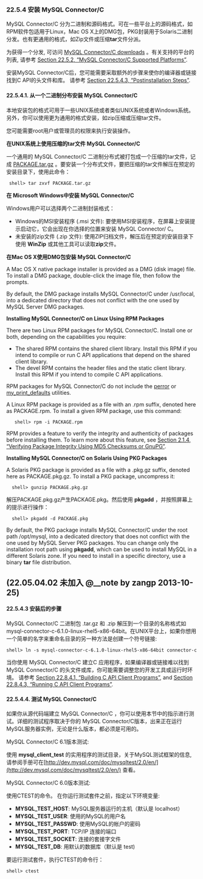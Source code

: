 ### 22.5.4 安装 MySQL Connector/C

MySQL Connector/C 分为二进制和源码格式。可在一些平台上的源码格式，如RPM软件包适用于Linux，Mac OS X上的DMG包，PKG封装用于Solaris二进制分发。也有更通用的格式，如Zip文件或压缩**tar**文件分派。 

为获得一个分发, 可访问 [MySQL Connector/C downloads](http://dev.mysql.com/downloads/connector/c/) 。有关支持的平台的列表, 请参考 [Section 22.5.2, “MySQL Connector/C Supported Platforms”](http://dev.mysql.com/doc/refman/5.6/en/connector-c-platforms.html).

安装MySQL Connector/C后，您可能需要采取额外的步骤来使你的编译器或链接找到C API的头文件和库。 请参考 [Section 22.5.4.3, “Postinstallation Steps”](http://dev.mysql.com/doc/refman/5.6/en/connector-c-postinstallation.html).  

#### 22.5.4.1. 从一个二进制分布安装 MySQL Connector/C

本地安装包的格式可用于一些UNIX系统或者类似UNIX系统或者Windows系统。另外，你可以使用更为通用的格式安装，如zip压缩或压缩tar文件。 

您可能需要root用户或管理员的权限来执行安装操作。

**在UNIX系统上使用压缩的tar文件 MySQL Connector/C**

一个通用的 MySQL Connector/C 二进制分布式被打包成一个压缩的tar文件，记成 [PACKAGE.tar.gz](#) 。要安装一个分布式文件，要把压缩的tar文件解压在预定的安装目录下，使用此命令： 
   
     shell> tar zxvf PACKAGE.tar.gz

**在 Microsoft Windows中安装 MySQL Connector/C**
 
Windows用户可以选择两个二进制封装格式： 

* Windows的MSI安装程序 (.msi 文件): 要使用MSI安装程序，在屏幕上安装提示启动它，它会出现在你选择的位置来安装 MySQL Connector/ C。
* 未安装的zip文件 (.zip 文件): 使用ZIP归档文件，解压后在预定的安装目录下使用 **WinZip** 或其他工具可以读取**zip**文件。 

**在Mac OS X使用DMG包安装 MySQL Connector/C**

A Mac OS X native package installer is provided as a DMG (disk image) file. To install a DMG package, double-click the image file, then follow the prompts. 

By default, the DMG package installs MySQL Connector/C under /usr/local, into a dedicated directory that does not conflict with the one used by MySQL Server DMG packages. 

**Installing MySQL Connector/C on Linux Using RPM Packages**

There are two Linux RPM packages for MySQL Connector/C. Install one or both, depending on the capabilities you require: 

* The shared RPM contains the shared client library. Install this RPM if you intend to compile or run C API applications that depend on the shared client library. 
* The devel RPM contains the header files and the static client library. Install this RPM if you intend to compile C API applications. 

RPM packages for MySQL Connector/C do not include the [perror](http://dev.mysql.com/doc/refman/5.6/en/perror.html) or [my_print_defaults](http://dev.mysql.com/doc/refman/5.6/en/my-print-defaults.html) utilities. 

A Linux RPM package is provided as a file with an .rpm suffix, denoted here as PACKAGE.rpm. To install a given RPM package, use this command:

       shell> rpm -i PACKAGE.rpm

RPM provides a feature to verify the integrity and authenticity of packages before installing them. To learn more about this feature, see [Section 2.1.4, “Verifying Package Integrity Using MD5 Checksums or GnuPG”](http://dev.mysql.com/doc/refman/5.6/en/verifying-package-integrity.html). 

**Installing MySQL Connector/C on Solaris Using PKG Packages**

A Solaris PKG package is provided as a file with a .pkg.gz suffix, denoted here as PACKAGE.pkg.gz. To install a PKG package, uncompress it: 

      shell> gunzip PACKAGE.pkg.gz


解压PACKAGE.pkg.gz产生PACKAGE.pkg。然后使用 **pkgadd** ，并按照屏幕上的提示进行操作：  

      shell> pkgadd -d PACKAGE.pkg

By default, the PKG package installs MySQL Connector/C under the root path /opt/mysql, into a dedicated directory that does not conflict with the one used by MySQL Server PKG packages. You can change only the installation root path using **pkgadd**, which can be used to install MySQL in a different Solaris zone. If you need to install in a specific directory, use a binary **tar** file distribution. 


## **(22.05.04.02 未加入 @__note by zangp 2013-10-25)**


#### 22.5.4.3 安装后的步骤

MySQL Connector/C 二进制包 .tar.gz 和 .zip 解压到一个目录的名称格式如 mysql-connector-c-6.1.0-linux-rhel5-x86-64bit。在UNIX平台上，如果你想用一个简单的名字来重命名目录的另一种方法是创建一个符号链接: 

    shell> ln -s mysql-connector-c-6.1.0-linux-rhel5-x86-64bit connector-c

当你使用 MySQL Connector/C 建立C 应用程序，如果编译器或链接难以找到 MySQL Connector/C 的头文件或库，你可能需要调整您的开发工具或运行时环境。 请参考 [Section 22.8.4.1, “Building C API Client Programs”](http://dev.mysql.com/doc/refman/5.6/en/c-api-building-clients.html), and [Section 22.8.4.3, “Running C API Client Programs”](http://dev.mysql.com/doc/refman/5.6/en/c-api-running-clients.html). 

#### 22.5.4.4. 测试 MySQL Connector/C

如果你从源代码端建立 MySQL Connector/C ，你可以使用本节中的指示进行测试。详细的测试程序取决于你的 MySQL Connector/C版本，出来正在运行MySQL服务器实例，无论是什么版本，都必须是可用的。

MySQL Connector/C 6.1版本测试: 

使用 **mysql_client_test** 的实用程序的测试目录，关于MySQL测试框架的信息, 请参阅手册可在[http://dev.mysql.com/doc/mysqltest/2.0/en/](http://dev.mysql.com/doc/mysqltest/2.0/en/) 查看。

MySQL Connector/C 6.0版本测试: 

使用CTEST的命令。 在你运行测试套件之前，指定以下环境变量: 

* **MYSQL_TEST_HOST**: MySQL服务器运行的主机（默认是 localhost） 
* **MYSQL_TEST_USER**: 使用的MySQL的用户名
* **MYSQL_TEST_PASSWD**: 使用MySQL的帐户的密码
* **MYSQL_TEST_PORT**: TCP/IP 连接的端口
* **MYSQL_TEST_SOCKET**: 连接的套接字文件
* **MYSQL_TEST_DB**: 用默认的数据库（默认是 test) 

要运行测试套件，执行CTEST的命令行：

    shell> ctest

